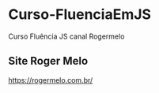 # Curso-FluenciaEmJS
Curso Fluência JS canal Rogermelo

## Site Roger Melo
https://rogermelo.com.br/
